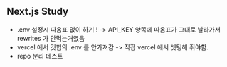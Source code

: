 ## Next.js Study

- .env 설정시 따옴표 없이 하기 ! -> API_KEY 양쪽에 따옴표가 그대로 날라가서 rewrites 가 안먹는거였음
- vercel 에서 깃헙의 .env 를 안가져감 -> 직접 vercel 에서 셋팅해 줘야함.
- repo 분리 테스트
